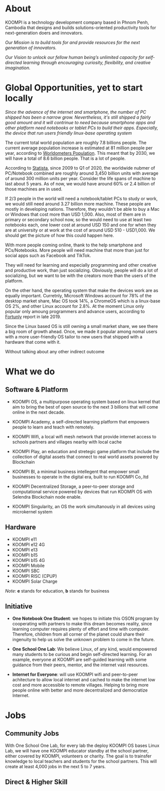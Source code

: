 # About

KOOMPI is a technology development company based in Phnom Penh, Cambodia that designs and builds solutions-oriented productivity tools for next-generation doers and innovators.

_Our Mission is to build tools for and provide resources for the next generation of innovators._

_Our Vision to unlock our fellow human being’s unlimited capacity for self-directed learning through encouraging curiosity, flexibility, and creative imagination._

# Global Opportunities, yet to start locally

_Since the advance of the internet and smartphone, the number of PC shipped has been a narrow grow. Nevertheless, it's still shipped a fairly good amount and it will contrinue to need because smartphone apps and other platform need notebooks or tablet PCs to build their apps. Especially, the device that run users friendly linux-base operating system_ 

The current total world population are roughly 7.8 billions people. The current average population increase is estimated at 81 million people per year, according to [Worldometers Population](https://www.worldometers.info/watch/world-population/). This meant that by 2030, we will have a total of 8.6 billion people. That is a lot of people.

According to [Statista](https://www.statista.com/statistics/263393/global-pc-shipments-since-1st-quarter-2009-by-vendor/), since 2009 to Q1 of 2020, the worldwide nubmer of PC/Notebook combined are roughly around 3,450 billion units with average of around 300 million units per year. Consider the life spans of machine to last about 5 years. As of now, we would have around 60% or 2.4 billion of those machines are in used. 

If 2/3 people in the world will need a notebook/tablet PCs to study or work, we would still need around 3.27 billion more machine. These people are mostly in developing nations. Therefore, they wouldn't be able to buy a Mac or Windows that cost more than USD 1,000. Also, most of them are in primary or secondary school now, so the would need to use at least two notebooks each, one lower cost at around USD 150 and one for when they are at university or at work at the cost of around USD 510 - USD1,000. We should get the picture of how this could happen here.

With more people coming online, thank to the help smartphone and PCs/Notebooks. More people will need machine that more than just for social apps such as Facebook and TikTok. 

They will need for learning and especially programming and other creative and productive work, than just socializing. Obviously, people will do a lot of socializing, but we want to be with the creators more than the users of the platform.

On the other hand, the operating system that make the devices work are as equally important. Curretnly, Microsoft Windows account for 78% of the desktop market share, Mac OS took 14%, a ChromeOS which is a linux-base OS 2%, and other Linux account for 2.8%. At the moment Linux only popular only amoung programmers and advance users, according to [Fortunly](https://fortunly.com/blog/lap-top-market-share/#gref) report in late 2019.

Since the Linux based OS is still owning a small market share, we see there a big room of growth ahead. Once, we made it popular among nomal users with a more user-friendly OS tailor to new users that shipped with a hardware that come with it.

Without talking about any other indirect outcome

# What we do

## Software & Platform

- KOOMPI OS, a multipurpose operating system based on linux kernel that aim to bring the best of open source to the next 3 billions that will come online in the next decade. 

- KOOMPI Academy, a self-directed learning platform that empowers people to learn and teach with remotely.

- KOOMPI Wifi, a local wifi mesh network that provide internet access to schools partners and villages nearby with local cache

- KOOMPI Play, an education and stretegic game platform that include the collection of digital assets that connect to real world assets powered by Blockchain

- KOOMPI BI, a minimal business intellegent that empower small businesses to operate in the digital era, built to run KOOMPI Co,.ltd

- KOOMPI Decentralized Storage, a peer-to-peer storage and computational service powered by devices that run KOOMPI OS with Selendra Blockchain node enable.

- KOOMPI Singularity, an OS the work simultanously in all devices using microkernel system

## Hardware
- KOOMPI e11
- KOOMPI e12 4G
- KOOMPI e13
- KOOMPI b15
- KOOMPI b15 4G
- KOOMPI Mobile
- KOOMPI SBC
- KOOMPI RISC (CPUP)
- KOOMPI Solar Charge

_Note_: __e__ stands for education, __b__ stands for business

## Initiative
- __One Notebook One Student__: we hopes to initiate this OSON program by cooperating with partners to make this dream becomes reality, since learning computer requires plenty of effort and time with computer. Therefore, children from all corner of the planet could share their ingenuity to help us solve the unknown problem to come in the future.

- __One School One Lab__: We believe Linux, of any kind, would empowered many students to be curious and begin self-directed learning. For an example, everyone at KOOMPI are self-guided learning with some guidance from their peers, mentor, and the internet vast resources.

- __Internet for Everyone__: will use KOOMPI wifi and peer-to-peer achitecture to allow local internet and cached to make the internet low cost and more accessible to remote villages. Helping to bring more people online with better and more decentralized and democratize Internet. 



# Jobs 

## Community Jobs
With One School One Lab, for every lab the deploy KOOMPI OS bases Linux Lab, we will have one KOOMPI educator standby at the school partner, either covered by KOOMPI, volunteers or charity. The goal is to trainsfer knowledge to local teachers and students for the school partners. This will create at least 4,000 jobs in the next 5 to 7 years. 

## Direct & Higher Skill
